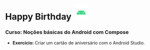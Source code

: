 # Happy Birthday <img src="\icon for readme\android-svgrepo-com__1_-removebg-preview.png" width="50" height="50"></img>

### Curso: Noções básicas do Android com Compose

- <b>Exercício:</b> Criar um cartão de aniversário com o Android Studio.
